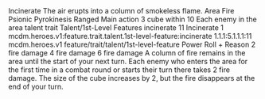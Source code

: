 <ability>
  <name>Incinerate</name>
  <flavor>The air erupts into a column of smokeless flame.</flavor>
  <keywords>
    <keyword>Area</keyword>
    <keyword>Fire</keyword>
    <keyword>Psionic</keyword>
    <keyword>Pyrokinesis</keyword>
    <keyword>Ranged</keyword>
  </keywords>
  <type>Main action</type>
  <distance>3 cube within 10</distance>
  <target>Each enemy in the area</target>
  <metadata>
    <class>talent</class>
    <feature_type>trait</feature_type>
    <file_dpath>Talent/1st-Level Features</file_dpath>
    <item_id>incinerate</item_id>
    <item_index>11</item_index>
    <item_name>Incinerate</item_name>
    <level>1</level>
    <scc>mcdm.heroes.v1:feature.trait.talent.1st-level-feature:incinerate</scc>
    <scdc>1.1.1:5.1.1.1:11</scdc>
    <source>mcdm.heroes.v1</source>
    <type>feature/trait/talent/1st-level-feature</type>
  </metadata>
  <effects>
    <effect type="roll">
      <roll>Power Roll + Reason</roll>
      <t1>2 fire damage</t1>
      <t2>4 fire damage</t2>
      <t3>6 fire damage</t3>
    </effect>
    <effect type="mundane">A column of fire remains in the area until the start of your next turn. Each enemy who enters the area for the first time in a combat round or starts their turn there takes 2 fire damage.</effect>
    <effect type="mundane" name="Strained">The size of the cube increases by 2, but the fire disappears at the end of your turn.</effect>
  </effects>
</ability>
